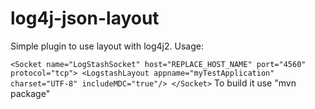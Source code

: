 # log4j-json-layout

Simple plugin to use layout with log4j2. Usage:


`
<Socket name="LogStashSocket" host="REPLACE_HOST_NAME" port="4560" protocol="tcp">
     <LogstashLayout appname="myTestApplication" charset="UTF-8" includeMDC="true"/>
</Socket>
`
To build it use "mvn package"
